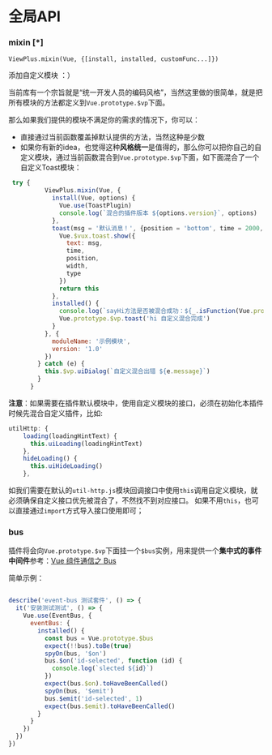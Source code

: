 # 全局API

### mixin [*]

`ViewPlus.mixin(Vue, {[install, installed, customFunc...]})`

添加自定义模块 ：）

当前库有一个宗旨就是“统一开发人员的编码风格”，当然这里做的很简单，就是把所有模块的方法都定义到`Vue.prototype.$vp`下面。

那么如果我们提供的模块不满足你的需求的情况下，你可以：

+ 直接通过当前函数覆盖掉默认提供的方法，当然这种是少数
+ 如果你有新的idea，也觉得这种**风格统一**是值得的，那么你可以把你自己的自定义模块，通过当前函数混合到`Vue.prototype.$vp`下面，如下面混合了一个自定义Toast模块：

```js
 try {
          ViewPlus.mixin(Vue, {
            install(Vue, options) {
              Vue.use(ToastPlugin)
              console.log(`混合的插件版本 ${options.version}`, options)
            },
            toast(msg = '默认消息！', {position = 'bottom', time = 2000, width = '7.6em', type = 'text'} = {}) {
              Vue.$vux.toast.show({
                text: msg,
                time,
                position,
                width,
                type
              })
              return this
            },
            installed() {
              console.log(`sayHi方法是否被混合成功：${_.isFunction(Vue.prototype.$vp.toast)}`, Vue.prototype.$vp)
              Vue.prototype.$vp.toast('hi 自定义混合完成')
            }
          }, {
            moduleName: '示例模块',
            version: '1.0'
          })
        } catch (e) {
          this.$vp.uiDialog(`自定义混合出错 ${e.message}`)
        }
      }
```

**注意**：如果需要在插件默认模块中，使用自定义模块的接口，必须在初始化本插件时候先混合自定义插件，比如:

```js
utilHttp: {
    loading(loadingHintText) {
      this.uiLoading(loadingHintText)
    },
    hideLoading() {
      this.uiHideLoading()
    },
```

如我们需要在默认的`util-http.js`模块回调接口中使用`this`调用自定义模块，就必须确保自定义接口优先被混合了，不然找不到对应接口。
如果不用`this`，也可以直接通过`import`方式导入接口使用即可；

### bus

插件将会向`Vue.prototype.$vp`下面挂一个`$bus`实例，用来提供一个**集中式的事件中间件**参考：[Vue 组件通信之 Bus](https://juejin.im/post/5a4353766fb9a044fb080927)

简单示例：

```js

describe('event-bus 测试套件', () => {
  it('安装测试测试', () => {
    Vue.use(EventBus, {
      eventBus: {
        installed() {
          const bus = Vue.prototype.$bus
          expect(!!bus).toBe(true)
          spyOn(bus, '$on')
          bus.$on('id-selected', function (id) {
            console.log(`slected ${id}`)
          })
          expect(bus.$on).toHaveBeenCalled()
          spyOn(bus, '$emit')
          bus.$emit('id-selected', 1)
          expect(bus.$emit).toHaveBeenCalled()
        }
      }
    })
  })
})

```
